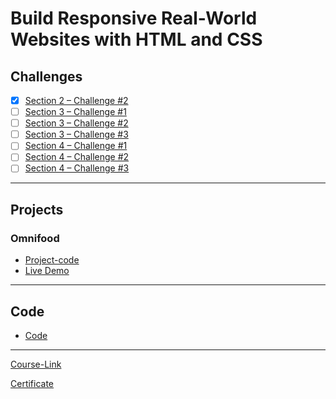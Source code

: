 # Build Responsive Real-World Websites with HTML and CSS
## Challenges
- [x] [Section 2 – Challenge #2](./Challenges/01-Challenges/)
- [ ] [Section 3 – Challenge #1](./Challenges/02-Challenges/)
- [ ] [Section 3 – Challenge #2](./Challenges/03-Challenges/)
- [ ] [Section 3 – Challenge #3](./Challenges/04-Challenges/)
- [ ] [Section 4 – Challenge #1](./Challenges/05-Challenges/)
- [ ] [Section 4 – Challenge #2](./Challenges/06-Challenges/)
- [ ] [Section 4 – Challenge #3](./Challenges/07-Challenges/)

---
## Projects
### Omnifood
- [Project-code](./Projects/Omnifood) <br>
- [Live Demo](http://omnifood.amrezzat.com/)
---
## Code
- [Code](https://drive.google.com/file/d/1u2xI6IWAfiIwD9Nanktw3yf80mIEquby/view?usp=sharing)
---
[Course-Link](https://www.udemy.com/course/design-and-develop-a-killer-website-with-html5-and-css3)<br>

[Certificate](https://drive.google.com/file/d/1HHFVUjZuzD6-rl6Wvly-bst46qnza5Ao/view?usp=sharing)
